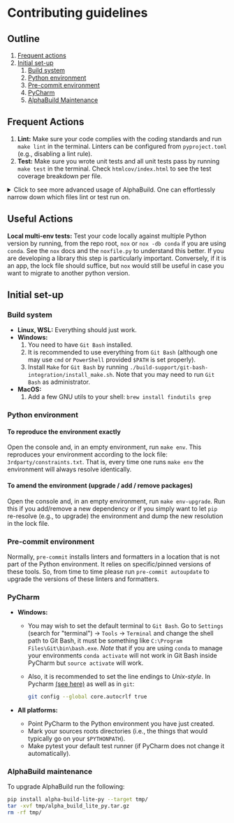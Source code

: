# Contributing guidelines

## Outline

1. [Frequent actions](#frequent-actions)
2. [Initial set-up](#initial-set-up)
   1. [Build system](#build-system)
   2. [Python environment](#python-environment)
   3. [Pre-commit environment](#pre-commit-environment)
   4. [PyCharm](#pycharm)
   5. [AlphaBuild Maintenance](#alphabuild-maintenance)

## Frequent Actions

1. **Lint:** Make sure your code complies with the coding standards and run `make lint` in the terminal.
   Linters can be configured from `pyproject.toml` (e.g., disabling a lint rule).
2. **Test:** Make sure you wrote unit tests and all unit tests pass by running `make test` in the terminal.
   Check `htmlcov/index.html` to see the test coverage breakdown per file.

<!-- markdownlint-disable MD033 -->
<details>
  <summary>
    Click to see more advanced usage of AlphaBuild. One can effortlessly narrow down which files lint or test run on.
  </summary>
For example:

- `make lint on={{cookiecutter.package_name}}/hello.py` runs all on the given file.
- `make lint on={{cookiecutter.package_name}}/` runs all linters in the given directory.
- `make lint on="{{cookiecutter.package_name}}/ tests/"` runs all linters on the given directories.
- `make lint on=build*` runs all linters on the results of the glob.
- `make lint on=myspecialdirs` where at the top of the Makefile
  `myspecialdir=.github/workflows build-support/alpha-build`. Save yourself a bunch of keystrokes by leveraging aliases.
- `make lint since=master` runs all formatters on the diff between the current branch and master.
- `make lint since=HEAD~1` runs all formatters on all files that changed since "2 commits ago".
- `make lint since=--cached` runs all linters on all files that are "git added".
- `make lint on=my_dir/ since=HEAD~2` will run all linters on all files in `my_dir/` that changed since "3 commits ago".
- `make lint hook=mypy` runs `mypy` (out of all the linters) all the Python files.
- `make lint hook=mypy on=my_dir/ since=HEAD~2` runs `mypy` on all files in `my_dir/` that changed since
  "3 commits ago".

</details>
<!-- markdownlint-disable MD033 -->

## Useful Actions

**Local multi-env tests:** Test your code locally against multiple Python version by running, from the
repo root, `nox` or `nox -db conda` if you are using `conda`. See the `nox` docs and the `noxfile.py` to
understand this better. If you are developing a library this step is particularly important. Conversely, if it is
an app, the lock file should suffice, but `nox` would still be useful in case you want to migrate to another
python version.

## Initial set-up

### Build system

- **Linux, WSL:** Everything should just work.
- **Windows:**
  1. You need to have `Git Bash` installed.
  2. It is recommended to use everything from `Git Bash`
     (although one may use `cmd` or `PowerShell` provided `$PATH` is set properly).
  3. Install `Make` for `Git Bash` by running `./build-support/git-bash-integration/install_make.sh`.
     Note that you may need to run `Git Bash` as administrator.
- **MacOS:**
  1. Add a few GNU utils to your shell: `brew install findutils grep`

### Python environment

#### To reproduce the environment exactly

Open the console and, in an empty environment, run `make env`. This reproduces your environment according to the lock
file: `3rdparty/constraints.txt`. That is, every time one runs `make env` the environment will always resolve
identically.

#### To amend the environment (upgrade / add / remove packages)

Open the console and, in an empty environment, run `make env-upgrade`. Run this if you add/remove a new dependency or
if you simply want to let `pip` re-resolve (e.g., to upgrade) the environment and dump the new resolution in the lock
file.

### Pre-commit environment

Normally, `pre-commit` installs linters and formatters in a location that is not part of the Python environment. It
relies on specific/pinned versions of these tools. So, from time to time please run `pre-commit autoupdate` to
upgrade the versions of these linters and formatters.

### PyCharm

- **Windows:**

  - You may wish to set the default terminal to `Git Bash`.
    Go to `Settings` (search for "terminal") &#8594; `Tools` &#8594; `Terminal` and change the shell path to
    Git Bash, it must be something like `C:\Program Files\Git\bin\bash.exe`.
    _Note_ that if you are using `conda` to manage your environments `conda activate` will not work in Git Bash inside
    PyCharm but `source activate` will work.
  - Also, it is recommended to set the line endings to _Unix-style_. In Pycharm
    [(see here)](https://www.jetbrains.com/help/pycharm/configuring-line-endings-and-line-separators.html)
    as well as in `git`:

    ```bash
    git config --global core.autocrlf true
    ```

- **All platforms:**

  - Point PyCharm to the Python environment you have just created.
  - Mark your sources roots directories (i.e., the things that would typically go on your `$PYTHONPATH`).
  - Make pytest your default test runner (if PyCharm does not change it automatically).

### AlphaBuild maintenance

To upgrade AlphaBuild run the following:

```bash
pip install alpha-build-lite-py --target tmp/
tar -xvf tmp/alpha_build_lite_py.tar.gz
rm -rf tmp/
```
